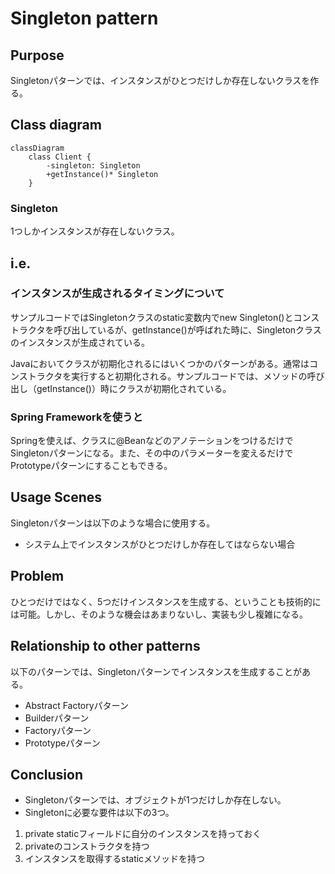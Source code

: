 # Singleton pattern

## Purpose

Singletonパターンでは、インスタンスがひとつだけしか存在しないクラスを作る。


## Class diagram

```mermaid
classDiagram
    class Client {
        -singleton: Singleton
        +getInstance()* Singleton
    }
```

### Singleton

1つしかインスタンスが存在しないクラス。


## i.e.

### インスタンスが生成されるタイミングについて

サンプルコードではSingletonクラスのstatic変数内でnew Singleton()とコンストラクタを呼び出しているが、getInstance()が呼ばれた時に、Singletonクラスのインスタンスが生成されている。

Javaにおいてクラスが初期化されるにはいくつかのパターンがある。通常はコンストラクタを実行すると初期化される。サンプルコードでは、メソッドの呼び出し（getInstance()）時にクラスが初期化されている。

### Spring Frameworkを使うと

Springを使えば、クラスに@BeanなどのアノテーションをつけるだけでSingletonパターンになる。また、その中のパラメーターを変えるだけでPrototypeパターンにすることもできる。

## Usage Scenes

Singletonパターンは以下のような場合に使用する。

* システム上でインスタンスがひとつだけしか存在してはならない場合

## Problem

ひとつだけではなく、5つだけインスタンスを生成する、ということも技術的には可能。しかし、そのような機会はあまりないし、実装も少し複雑になる。


## Relationship to other patterns

以下のパターンでは、Singletonパターンでインスタンスを生成することがある。

* Abstract Factoryパターン
* Builderパターン
* Factoryパターン
* Prototypeパターン


## Conclusion

* Singletonパターンでは、オブジェクトが1つだけしか存在しない。
* Singletonに必要な要件は以下の3つ。

1. private staticフィールドに自分のインスタンスを持っておく
2. privateのコンストラクタを持つ
3. インスタンスを取得するstaticメソッドを持つ

